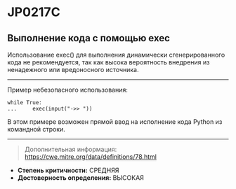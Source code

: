 # JP0217C
## Выполнение кода с помощью exec
Использование exec() для выполнения динамически сгенерированного кода
не рекомендуется, так как высока вероятность внедрения из ненадежного или
вредоносного источника. 

---
Пример небезопасного использования:
```
while True:
...     exec(input("->> "))
```
В этом примере возможен прямой ввод на исполнение кода Python из командной строки.

---
> Дополнительная информация:
> <https://cwe.mitre.org/data/definitions/78.html>

<!---
Поменять степень на ВЫСОКАЯ
-->
* __Степень критичности:__ СРЕДНЯЯ
* __Достоверность определения:__ ВЫСОКАЯ